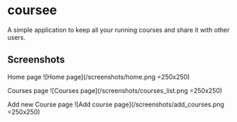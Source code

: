 # coursee
A simple application to keep all your running courses and share it with other users.

## Screenshots
Home page
![Home page](/screenshots/home.png =250x250)

Courses page
![Courses page](/screenshots/courses_list.png =250x250)

Add new Course page
![Add course page](/screenshots/add_courses.png =250x250)
